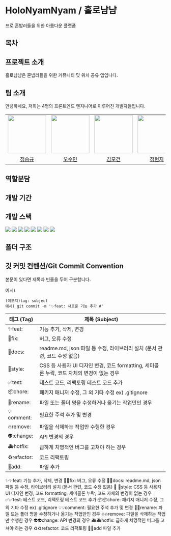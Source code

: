 # HoloNyamNyam / 홀로냠냠

프로 혼밥러들을 위한 아름다운 플랫폼

## 목차

## 프로젝트 소개

홀로냠냠은 혼밥러들을 위한 커뮤니티 및 위치 공유 앱입니다.

## 팀 소개

안녕하세요, 저희는 4명의 프론트엔드 엔지니어로 이루어진 개발자들입니다.

<div align="center">

|                                                                                          |                                                                                          |                                                                                          |                                                                                        |
| :--------------------------------------------------------------------------------------: | :--------------------------------------------------------------------------------------: | :--------------------------------------------------------------------------------------: | :------------------------------------------------------------------------------------: |
| <img src="https://avatars.githubusercontent.com/u/127311862?v=4" width="120px;" alt=""/> | <img src="https://avatars.githubusercontent.com/u/127311862?v=4" width="120px;" alt=""/> | <img src="https://avatars.githubusercontent.com/u/127311862?v=4" width="120px;" alt=""/> | <img src="https://avatars.githubusercontent.com/u/127311862?v=4" width="120" alt="" /> |
|                           [정승규](https://github.com/Seunggyu008)                            |                              [오수민](https://github.com/suminara)                               |                             [김모건](https://github.com/redcontroller)                             |                              [정현지](https://github.com/gee0916)                              |

</div>

## 역할분담

## 개발 기간

## 개발 스택

<img src="https://img.shields.io/badge/react-61DAFB?style=for-the-badge&logo=react&logoColor=white"> <img src="https://img.shields.io/badge/styledcomponents-DB7093?style=for-the-badge&logo=styledcomponents&logoColor=white"> <img src="https://img.shields.io/badge/eslint-4B32C3?style=for-the-badge&logo=eslint&logoColor=white"> <img src="https://img.shields.io/badge/prettier-F7B93E?style=for-the-badge&logo=prettier&logoColor=white"> <img src="https://img.shields.io/badge/figma-F24E1E?style=for-the-badge&logo=figma&logoColor=white"> <img src="https://img.shields.io/badge/KakaoAPI-FFCD00?style=for-the-badge&logo=kakao&logoColor=white"> <img src="https://img.shields.io/badge/reacthookform-EC5990?style=for-the-badge&logo=reacthookform&logoColor=white"> <img src="https://img.shields.io/badge/recoil-3578E5?style=for-the-badge&logo=react&logoColor=white">

## 폴더 구조

## 깃 커밋 컨벤션/Git Commit Convention

본문이 있다면 제목과 빈줄을 두어 구분합니다.

예시)

```
(이모지)tag: subject
예시) git commit -m '✨feat: 새로운 기능 추가 #'
```

| 태그 (Tag)  | 제목 (Subject)                                                                             |
| ----------- | ------------------------------------------------------------------------------------------ |
| ✨feat:     | 기능 추가, 삭제, 변경                                                                      |
| 🐛fix:      | 버그, 오류 수정                                                                            |
| 📝docs:     | readme.md, json 파일 등 수정, 라이브러리 설치 (문서 관련, 코드 수정 없음)                  |
| 💄style:    | CSS 등 사용자 UI 디자인 변경, 코드 formatting, 세미콜론 누락, 코드 자체의 변경이 없는 경우 |
| ✅test:     | 테스트 코드, 리팩토링 테스트 코드 추가                                                     |
| 📦️chore:   | 패키지 매니저 수정, 그 외 기타 수정 ex) .gitignore                                         |
| 🚚rename:   | 파일 또는 폴더 명을 수정하거나 옮기는 작업만인 경우                                        |
| 💡comment:  | 필요한 주석 추가 및 변경                                                                   |
| 🔥remove:   | 파일을 삭제하는 작업만 수행한 경우                                                         |
| 👽️:change: | API 변경의 경우                                                                            |
| 🚑hotfix:   | 급하게 치명적인 버그를 고쳐야 하는 경우                                                    |
| ♻️refactor: | 코드 리팩토링                                                                              |
| 🌱add:      | 파일 추가                                                                                  |

✨:sparkles:feat: 기능 추가, 삭제, 변경
🐛:bug:fix: 버그, 오류 수정
📝:memo:docs: readme.md, json 파일 등 수정, 라이브러리 설치 (문서 관련, 코드 수정 없음)
💄 :lipstick:style: CSS 등 사용자 UI 디자인 변경, 코드 formatting, 세미콜론 누락, 코드 자체의 변경이 없는 경우
✅:white_check_mark:test: 테스트 코드, 리팩토링 테스트 코드 추가
📦️:package:chore: 패키지 매니저 수정, 그 외 기타 수정 ex) .gitignore
💡:bulb:comment: 필요한 주석 추가 및 변경
🚚:truck:rename: 파일 또는 폴더 명을 수정하거나 옮기는 작업만인 경우
🔥:fire:remove: 파일을 삭제하는 작업만 수행한 경우
👽️:alien:change: API 변경의 경우
🚑:ambulance:hotfix: 급하게 치명적인 버그를 고쳐야 하는 경우
♻️:recycle:refactor: 코드 리팩토링
🌱:seedling:add 파일 추가
